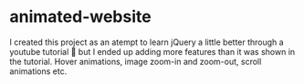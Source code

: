 ﻿# animated-website
I created this project as an atempt to learn jQuery a little better through a youtube tutorial 🙆 but I ended up adding more features than it was shown in the tutorial. Hover animations, image zoom-in and zoom-out, scroll animations etc.
